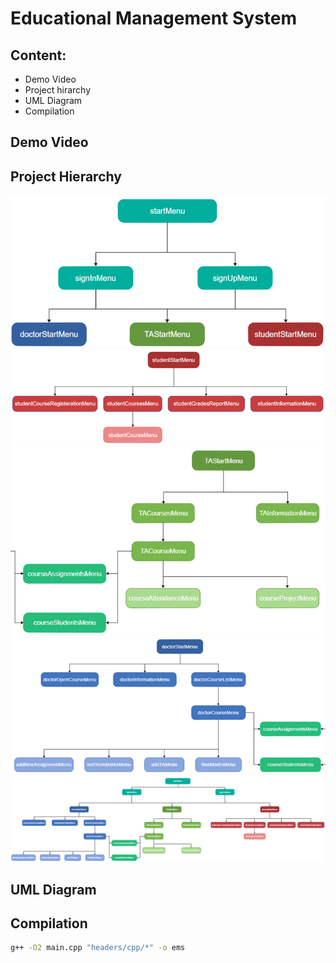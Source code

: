 # Educational Management System
 

## Content: 
- Demo Video
- Project hirarchy
- UML Diagram
- Compilation



## Demo Video


## Project Hierarchy 
<kbd> <img src="assets/Picture1.png" /> </kbd>
<kbd> <img src="assets/Picture2.png" /> </kbd>
<kbd> <img src="assets/Picture3.png" /> </kbd>
<kbd> <img src="assets/Picture4.png" /> </kbd>
<kbd> <img src="assets/Picture5.png" /> </kbd>

## UML Diagram


## Compilation

```sh
g++ -O2 main.cpp "headers/cpp/*" -o ems
```
